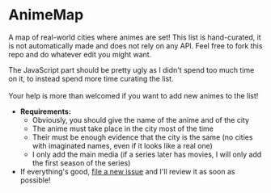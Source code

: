# AnimeMap

A map of real-world cities where animes are set! This list is hand-curated, it is not automatically made and does not rely on any API. Feel free to fork this repo and do whatever edit you might want.  

The JavaScript part should be pretty ugly as I didn't spend too much time on it, to instead spend more time curating the list.  
<br>
Your help is more than welcomed if you want to add new animes to the list!
- **Requirements:**
    - Obviously, you should give the name of the anime and of the city
    - The anime must take place in the city most of the time
    - Their must be enough evidence that the city is the same (no cities with imaginated names, even if it looks like a real one)
    - I only add the main media (if a series later has movies, I will only add the first season of the series)
- If everything's good, [file a new issue](https://github.com/MartiiDev/AnimeMap/issues/new) and I'll review it as soon as possible!
